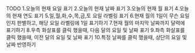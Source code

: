 TODO
1.오늘의 현재 요일 표기
2.오늘의 현재 날짜 표기
3.오늘의 현재 월 표기
4.오늘의 현재 연도 표기
5.일,월,화,수,목,금,토 요일 라벨링 표기
6.현재 월의 1일이 무슨 요일인지 판별하고, 해당 요일 라벨링에 1일 표기하기
7.현재 월의 마지막 날짜까지 달력에 표기하기
8.우측 화살표를 클릭 했을때, 다음 달의 요일 및 날짜 표기
9.좌측 화살표를 클릭 했을때, 이전 달의 요일 및 날짜 표기
10.특정 날짜를 클릭 했을때, 상단의 요일 및 날짜 반영하기
